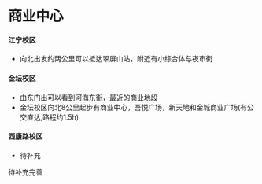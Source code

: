 # 商业中心

#### 江宁校区
  - 向北出发约两公里可以抵达翠屏山站，附近有小综合体与夜市街

#### 金坛校区
  - 由东门出可以看到河海东街，最近的商业地段
  - 金坛校区向北8公里起步有商业中心，吾悦广场，新天地和金城商业广场(有公交直达,路程约1.5h)

#### 西康路校区
  - 待补充


待补充完善

